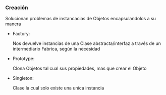 ### Creación

Solucionan problemas de instancacias
de Objetos encapsulandolos a su manera

* Factory: 

    Nos devuelve instancias de una Clase abstracta/interfaz
a través de un intermediario Fabrica, según la necesidad
 
* Prototype: 
        
    Clona Objetos tal cual sus propiedades, mas que crear el Objeto

* Singleton: 

    Clase la cual solo existe una unica instancia